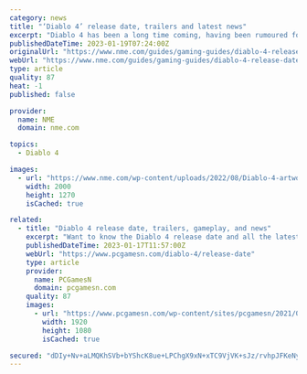 ```yaml
---
category: news
title: "‘Diablo 4’ release date, trailers and latest news"
excerpt: "Diablo 4 has been a long time coming, having been rumoured for many years before being announced. It looks set to be a return to form for the series, and appears to be much more akin to the first ..."
publishedDateTime: 2023-01-19T07:24:00Z
originalUrl: "https://www.nme.com/guides/gaming-guides/diablo-4-release-date-trailers-gameplay-3383717"
webUrl: "https://www.nme.com/guides/gaming-guides/diablo-4-release-date-trailers-gameplay-3383717"
type: article
quality: 87
heat: -1
published: false

provider:
  name: NME
  domain: nme.com

topics:
  - Diablo 4

images:
  - url: "https://www.nme.com/wp-content/uploads/2022/08/Diablo-4-artwork.jpg"
    width: 2000
    height: 1270
    isCached: true

related:
  - title: "Diablo 4 release date, trailers, gameplay, and news"
    excerpt: "Want to know the Diablo 4 release date and all the latest news? The upcoming entry in the demon-slaying action RPG series has many teasers and trailers. They showcase the various classes we can ..."
    publishedDateTime: 2023-01-17T11:57:00Z
    webUrl: "https://www.pcgamesn.com/diablo-4/release-date"
    type: article
    provider:
      name: PCGamesN
      domain: pcgamesn.com
    quality: 87
    images:
      - url: "https://www.pcgamesn.com/wp-content/sites/pcgamesn/2021/07/diablo-4-release-date.jpg"
        width: 1920
        height: 1080
        isCached: true

secured: "dDIy+Nv+aLMQKhSVb+bYShcK8ue+LPChgX9xN+xTC9VjVK+sJz/rvhpJFKeNyBjTl+Dtx9GSiuwrlgVixy5ctCXFOPUhjgf+kaASIlIy6g73P+V8F5NArl6V/vnGQKVf08sz6rPFDzTBIulXJiQ4BeGIDmIh2Q/HmmnB6y0PsXjeFPWXDnc23ojwHl1sVXOyxPgViuYiWWqd6XEROuLU5Ksbqo2WOsejBK1T7UXOlWXVjH9Z11KulD/GxQMZFfTyKKnmaC5svj+sOFGae3JgyTZaPTxc5Zv4Amxzuu+V58szwx8SfDlgPDo08tWYR6Tzu4AYR81yCwm/F3SUcusarRylZ3NdlnCz0Ng3tAqgOuo=;34ed64lv7mO4sfT3LqRjMQ=="
---
```


